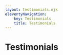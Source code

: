 ```yaml
---
layout: testimonials.njk
eleventyNavigation:
    key: Testimonials
    title: Testimonials
---
```


# Testimonials